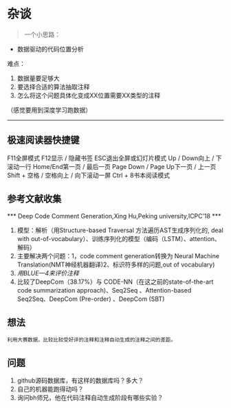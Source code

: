 # 杂谈

> 一个小思路：

- 数据驱动的代码位置分析  

难点：

1. 数据量要足够大
2. 要选择合适的算法抽取注释
3. 怎么将这个问题具体化变成XX位置需要XX类型的注释  

（感觉要用到深度学习跑数据）

---

## 极速阅读器快捷键

F11全屏模式
F12显示 / 隐藏书签
ESC退出全屏或幻灯片模式
Up / Down向上 / 下滚动一行
Home/End第一页 / 最后一页
Page Down / Page Up下一页 / 上一页
Shift + 空格 / 空格向上 / 向下滚动一屏
Ctrl + 8书本阅读模式

## 参考文献收集

*** Deep Code Comment Generation,Xing Hu,Peking university,ICPC’18 ***

1. 模型：解析（用Structure-based Traversal 方法遍历AST生成序列化的, deal with out-of-vocabulary）、训练序列化的模型（编码（LSTM）、attention、解码）  
2. 主要解决两个问题：1，code comment generation转换为 Neural Machine Translation(NMT神经机器翻译)2、标识符多样的问题,out of vocabulary)
3. *用BLUE—4来评价注释*
4. 比较了DeepCom（38.17%）与 CODE-NN（在这之前的state-of-the-art code summarization approach)、Seq2Seq 、Attention-based Seq2Seq、DeepCom (Pre-order) 、DeepCom (SBT)

## 想法

    利用大赛数据，比较比较受好评的注释和注释自动生成的注释之间的差距。

## 问题

1. github源码数据库，有这样的数据库吗？多大？
2. 自己的机器能跑得动吗？
3. 询问bh师兄，他在代码注释自动生成阶段有哪些实验？


